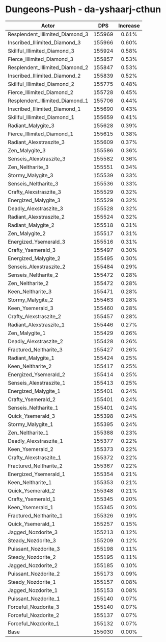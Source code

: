 # Dungeons-Push - da-yshaarj-cthun
| Actor | DPS | Increase |
|---|:---:|:---:|
|Resplendent_Illimited_Diamond_3|155969|0.61%|
|Inscribed_Illimited_Diamond_3|155966|0.60%|
|Skillful_Illimited_Diamond_3|155924|0.58%|
|Fierce_Illimited_Diamond_3|155857|0.53%|
|Resplendent_Illimited_Diamond_2|155847|0.53%|
|Inscribed_Illimited_Diamond_2|155839|0.52%|
|Skillful_Illimited_Diamond_2|155775|0.48%|
|Fierce_Illimited_Diamond_2|155728|0.45%|
|Resplendent_Illimited_Diamond_1|155706|0.44%|
|Inscribed_Illimited_Diamond_1|155690|0.43%|
|Skillful_Illimited_Diamond_1|155659|0.41%|
|Radiant_Malygite_3|155628|0.39%|
|Fierce_Illimited_Diamond_1|155615|0.38%|
|Radiant_Alexstraszite_3|155609|0.37%|
|Zen_Malygite_3|155586|0.36%|
|Senseis_Alexstraszite_3|155582|0.36%|
|Zen_Neltharite_3|155551|0.34%|
|Stormy_Malygite_3|155539|0.33%|
|Senseis_Neltharite_3|155536|0.33%|
|Crafty_Alexstraszite_3|155529|0.32%|
|Energized_Malygite_3|155529|0.32%|
|Deadly_Alexstraszite_3|155528|0.32%|
|Radiant_Alexstraszite_2|155524|0.32%|
|Radiant_Malygite_2|155518|0.31%|
|Zen_Malygite_2|155517|0.31%|
|Energized_Ysemerald_3|155516|0.31%|
|Crafty_Ysemerald_3|155497|0.30%|
|Energized_Malygite_2|155495|0.30%|
|Senseis_Alexstraszite_2|155484|0.29%|
|Senseis_Neltharite_2|155472|0.28%|
|Zen_Neltharite_2|155472|0.28%|
|Keen_Neltharite_3|155471|0.28%|
|Stormy_Malygite_2|155463|0.28%|
|Keen_Ysemerald_3|155460|0.28%|
|Crafty_Alexstraszite_2|155457|0.28%|
|Radiant_Alexstraszite_1|155446|0.27%|
|Zen_Malygite_1|155429|0.26%|
|Deadly_Alexstraszite_2|155428|0.26%|
|Fractured_Neltharite_3|155427|0.26%|
|Radiant_Malygite_1|155424|0.25%|
|Keen_Neltharite_2|155417|0.25%|
|Energized_Ysemerald_2|155414|0.25%|
|Senseis_Alexstraszite_1|155413|0.25%|
|Energized_Malygite_1|155401|0.24%|
|Crafty_Ysemerald_2|155401|0.24%|
|Senseis_Neltharite_1|155401|0.24%|
|Quick_Ysemerald_3|155398|0.24%|
|Stormy_Malygite_1|155395|0.24%|
|Zen_Neltharite_1|155388|0.23%|
|Deadly_Alexstraszite_1|155377|0.22%|
|Keen_Ysemerald_2|155373|0.22%|
|Crafty_Alexstraszite_1|155372|0.22%|
|Fractured_Neltharite_2|155367|0.22%|
|Energized_Ysemerald_1|155354|0.21%|
|Keen_Neltharite_1|155353|0.21%|
|Quick_Ysemerald_2|155348|0.21%|
|Crafty_Ysemerald_1|155345|0.20%|
|Keen_Ysemerald_1|155345|0.20%|
|Fractured_Neltharite_1|155326|0.19%|
|Quick_Ysemerald_1|155257|0.15%|
|Jagged_Nozdorite_3|155213|0.12%|
|Steady_Nozdorite_3|155209|0.12%|
|Puissant_Nozdorite_3|155198|0.11%|
|Steady_Nozdorite_2|155195|0.11%|
|Jagged_Nozdorite_2|155185|0.10%|
|Puissant_Nozdorite_2|155173|0.09%|
|Steady_Nozdorite_1|155157|0.08%|
|Jagged_Nozdorite_1|155153|0.08%|
|Puissant_Nozdorite_1|155140|0.07%|
|Forceful_Nozdorite_3|155140|0.07%|
|Forceful_Nozdorite_2|155137|0.07%|
|Forceful_Nozdorite_1|155132|0.07%|
|Base|155030|0.00%|
